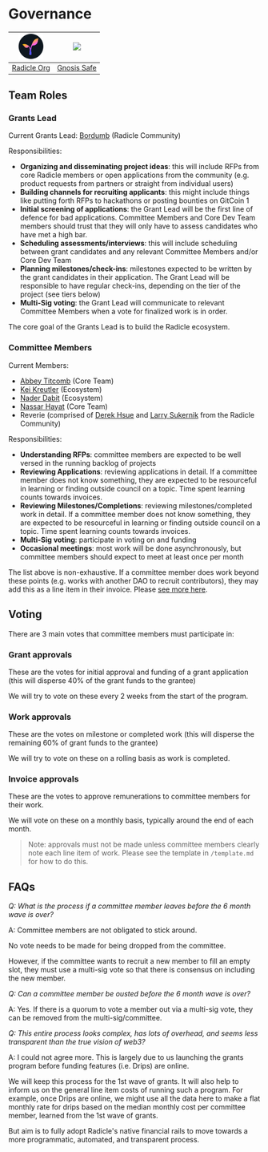 # Governance

| <img src="./src/token-logo-sunset.png?s=50" width="50"> | <img src="src/twitter.png?s=50" width="50"> |
| :-: | :-: |
| [Radicle Org](https://app.radicle.network/orgs/0x8e9c37cc9a8fbb96400954c1ef2b351176fe0803) | [Gnosis Safe](https://gnosis-safe.io/app/eth:0x394B920c5d39E0Ca40fCa2871569B6B90D750c7c/balances) |

## Team Roles

### Grants Lead

Current Grants Lead:
[Bordumb](https://twitter.com/bordumbb) (Radicle Community)

Responsibilities:
* **Organizing and disseminating project ideas**: this will include RFPs from core Radicle members or open applications from the community (e.g. product requests from partners or straight from individual users)
* **Building channels for recruiting applicants**: this might include things like putting forth RFPs to hackathons or posting bounties on GitCoin 1
* **Initial screening of applications**: the Grant Lead will be the first line of defence for bad applications. Committee Members and Core Dev Team members should trust that they will only have to assess candidates who have met a high bar.
* **Scheduling assessments/interviews**: this will include scheduling between grant candidates and any relevant Committee Members and/or Core Dev Team
* **Planning milestones/check-ins**: milestones expected to be written by the grant candidates in their application. The Grant Lead will be responsible to have regular check-ins, depending on the tier of the project (see tiers below)
* **Multi-Sig voting**: the Grant Lead will communicate to relevant Committee Members when a vote for finalized work is in order.

The core goal of the Grants Lead is to build the Radicle ecosystem.

### Committee Members

Current Members:
- [Abbey Titcomb](https://twitter.com/abbey_titcomb) (Core Team)
- [Kei Kreutler](https://twitter.com/keikreutler) (Ecosystem)
- [Nader Dabit](https://twitter.com/dabit3) (Ecosystem)
- [Nassar Hayat](https://twitter.com/nassarhayat) (Core Team)
- Reverie (comprised of [Derek Hsue](https://twitter.com/derek_hsue) and [Larry Sukernik](https://twitter.com/lsukernik) from the Radicle Community)

Responsibilities:
* **Understanding RFPs**: committee members are expected to be well versed in the running backlog of projects 
* **Reviewing Applications**: reviewing applications in detail. If a committee member does not know something, they are expected to be resourceful in learning or finding outside council on a topic. Time spent learning counts towards invoices.
* **Reviewing Milestones/Completions**: reviewing milestones/completed work in detail. If a committee member does not know something, they are expected to be resourceful in learning or finding outside council on a topic. Time spent learning counts towards invoices.
* **Multi-Sig voting**: participate in voting on and funding
* **Occasional meetings**: most work will be done asynchronously, but committee members should expect to meet at least once per month

The list above is non-exhaustive. If a committee member does work beyond these points (e.g. works with another DAO to recruit contributors), they may add this as a line item in their invoice. Please [see more here](https://github.com/radicle-dev/radicle-grants/tree/main/governance/remuneration).

## Voting

There are 3 main votes that committee members must participate in:

### Grant approvals
These are the votes for initial approval and funding of a grant application (this will disperse 40% of the grant funds to the grantee)

We will try to vote on these every 2 weeks from the start of the program.

### Work approvals
These are the votes on milestone or completed work (this will disperse the remaining 60% of grant funds to the grantee)

We will try to vote on these on a rolling basis as work is completed.

### Invoice approvals
These are the votes to approve remunerations to committee members for their work. 

We will vote on these on a monthly basis, typically around the end of each month.

> Note: approvals must not be made unless committee members clearly note each line item of work. Please see the template in `/template.md` for how to do this.

## FAQs

*Q: What is the process if a committee member leaves before the 6 month wave is over?*

A: Committee members are not obligated to stick around.

No vote needs to be made for being dropped from the committee.

However, if the committee wants to recruit a new member to fill an empty slot, they must use a multi-sig vote so that there is consensus on including the new member.

*Q: Can a committee member be ousted before the 6 month wave is over?*

A: Yes.  If there is a quorum to vote a member out via a multi-sig vote, they can be removed from the multi-sig/committee.

*Q: This entire process looks complex, has lots of overhead, and seems less transparent than the true vision of web3?*

A: I could not agree more. This is largely due to us launching the grants program before funding features (i.e. Drips) are online. 

We will keep this process for the 1st wave of grants. It will also help to inform us on the general line item costs of running such a program. For example, once Drips are online, we might use all the data here to make a flat monthly rate for drips based on the median monthly cost per committee member, learned from the 1st wave of grants.

But aim is to fully adopt Radicle's native financial rails to move towards a more programmatic, automated, and transparent process.
